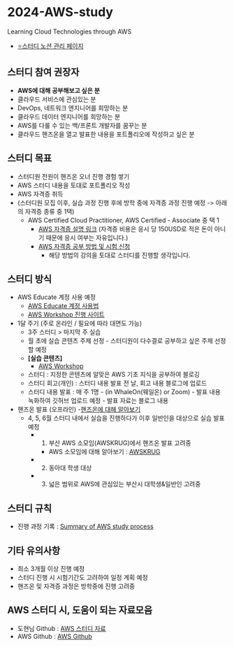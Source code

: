 # 2024-AWS-study
Learning Cloud Technologies through AWS

- [⭐스터디 노션 관리 페이지](https://auspicious-voyage-835.notion.site/2024-AWS-Study-874092e730bc465f8f0ed1160ad5822e?pvs=4)

## 스터디 참여 권장자
- **AWS에 대해 공부해보고 싶은 분**
- 클라우드 서비스에 관심있는 분
- DevOps, 네트워크 엔지니어를 희망하는 분
- 클라우드 데이터 엔지니어를 희망하는 분
- AWS를 다룰 수 있는 백/프론트 개발자를 꿈꾸는 분
- 클라우드 핸즈온을 열고 발표한 내용을 포트폴리오에 작성하고 싶은 분



## 스터디 목표
- 스터디원 전원이 핸즈온 오너 진행 경험 쌓기
- AWS 스터디 내용을 토대로 포트폴리오 작성
- AWS 자격증 취득
- (스터디원 모집 이후, 실습 과정 진행 후에 방학 중에 자격증 과정 진행 예정 -> 아래의 자격증 종류 중 1택)
   - AWS Certified Cloud Practitioner, AWS Certified - Associate 중 택 1
     - [AWS 자격증 설명 링크](https://aws.amazon.com/ko/certification/?nc2=sb_ce_co)
       (자격증 비용은 응시 당 150USD로 적은 돈이 아니기 때문에 응시 여부는 자유입니다.)
     - [AWS 자격증 공부 방법 및 시험 신청](https://blog.naver.com/develop-life/223346458178)
       - 해당 방법의 강의을 토대로 스터디를 진행할 생각입니다.

## 스터디 방식
- AWS Educate 계정 사용 예정
  - [AWS Educate 계정 사용법](https://blog.naver.com/chgy2131/222026236395)
  - [AWS Workshop 진행 사이트](https://workshops.aws/)
- 1달 주기 (주로 온라인 / 필요에 따라 대면도 가능)
  - 3주 스터디 > 마지막 주 실습 
  - 월 초에 실습 콘텐츠 주제 선정 - 스터디원이 다수결로 공부하고 싶은 주제 선정할 예정
   - **[실습 콘텐츠]**
     - [AWS Workshop](https://awsworkshop.io/)
  - 스터디 : 지정한 콘텐츠에 알맞은 AWS 기초 지식을 공부하여 블로깅
  - 스터디 회고(개인) : 스터디 내용 발표 전 날, 회고 내용 블로그에 업로드
  - 스터디 내용 발표 : 매 주 1명 - (in WhaleOn(웨일온) or Zoom)
                      - 발표 내용 녹화하여 깃허브 업로드 예정
                      - 발표 자료는 블로그 내용
- 핸즈온 발표 (오프라인)
   -[핸즈온에 대해 알아보기](https://aws.amazon.com/ko/it-pro/hands-on/?it-pro-content-all.sort-by=item.additionalFields.lastUpdated&it-pro-content-all.sort-order=desc&awsf.it-pro-content-category=*all&awsf.it-pro-content-level=*all&awsf.it-pro-content-type=content-type%23video)   
  - 4, 5, 6월 스터디 내에서 실습을 진행하다가 이후 일반인을 대상으로 실습 발표 예정
      - 1) 부산 AWS 소모임(AWSKRUG)에서 핸즈온 발표 고려중
          - AWS 소모임에 대해 알아보기 : [AWSKRUG](https://awskrug.github.io/)
      - 2) 동아대 학생 대상
      - 3) 넓은 범위로 AWS에 관심있는 부산시 대학생&일반인 고려중


## 스터디 규칙
- 진행 과정 기록 : [Summary of AWS study process](https://github.com/seonae-j/2024-AWS-study/wiki/Summary-of-AWS-study-process)

## 기타 유의사항
- 최소 3개월 이상 진행 예정
- 스터디 진행 시 시험기간도 고려하여 일정 계획 예정
- 핸즈온 및 자격증 과정은 방학중에 진행 고려중

## AWS 스터디 시, 도움이 되는 자료모음
- 도현님 Github : [AWS 스터디 자료](http://bit.ly/saaguide)
- AWS Github : [AWS Github](https://github.com/aws)
